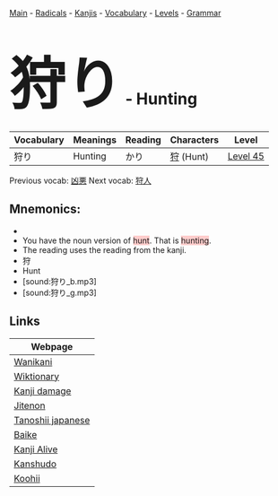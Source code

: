 <style> bigfont {font-size: 100px}</style>
[Main](../README.md) -
[Radicals](../radicals.md) -
[Kanjis](../kanjis.md) -
[Vocabulary](../vocabulary.md) -
[Levels](../levels.md) -
[Grammar](../grammar.md)
# <bigfont> 狩り</bigfont> - Hunting 

| Vocabulary | Meanings | Reading | Characters | Level |
| --- | --- | --- | --- | --- |
| 狩り | Hunting | かり |  [狩](../kanjis/狩.md) (Hunt) | [Level 45](../levels/wk_level45.md) |

Previous vocab: [凶悪](凶悪.md) Next vocab: [狩人](狩人.md) 

## Mnemonics:

* 
* You have the noun version of <span style="background-color:#ffcccb"> hunt</span>. That is <span style="background-color:#ffcccb"> hunting</span>.
* The reading uses the reading from the kanji.
* 狩
* Hunt
* [sound:狩り_b.mp3]
* [sound:狩り_g.mp3]


## Links 

| Webpage |
| --- |
| [Wanikani          ](https://www.wanikani.com/kanji/狩り) |
| [Wiktionary        ](https://en.wiktionary.org/wiki/狩り) |
| [Kanji damage      ](http://www.kanjidamage.com/kanji/search?utf8=✓&q=狩り) |
| [Jitenon           ](https://jitenon.com/kanji/狩り) |
| [Tanoshii japanese ](https://www.tanoshiijapanese.com/dictionary/kanji.cfm?k=狩り) |
| [Baike             ](https://baike.baidu.com/item/狩り) |
| [Kanji Alive       ](https://app.kanjialive.com/狩り) |
| [Kanshudo          ](https://www.kanshudo.com/searchmn?q=狩り) |
| [Koohii            ](https://kanji.koohii.com/study/kanji/狩り) |
